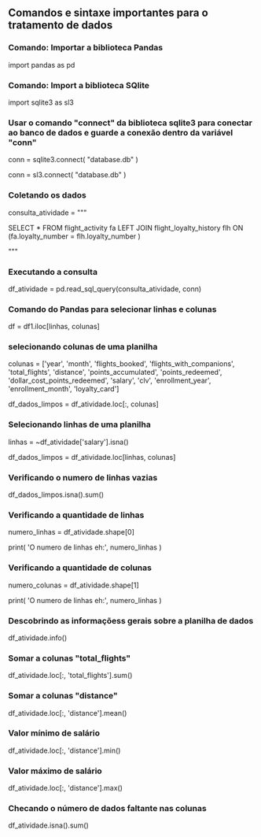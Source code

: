 ## Comandos e sintaxe importantes para o tratamento de dados

### **Comando: Importar a biblioteca Pandas**
import pandas as pd

### **Comando: Import a biblioteca SQlite**
import sqlite3 as sl3

### **Usar o comando "connect" da biblioteca sqlite3 para conectar ao banco de dados e guarde a conexão dentro da variável "conn"**
conn = sqlite3.connect( "database.db" )

conn = sl3.connect( "database.db" )

### **Coletando os dados**
consulta_atividade = """

  SELECT *
  FROM
    flight_activity fa     LEFT JOIN flight_loyalty_history flh ON (fa.loyalty_number = flh.loyalty_number )

"""

### **Executando a consulta**

df_atividade = pd.read_sql_query(consulta_atividade, conn)

### **Comando do Pandas para selecionar linhas e colunas**

df = df1.iloc[linhas, colunas]

### **selecionando colunas de uma planilha** 
colunas = ['year', 'month', 'flights_booked',
'flights_with_companions', 'total_flights',
'distance', 'points_accumulated',
'points_redeemed', 'dollar_cost_points_redeemed',
'salary', 'clv', 'enrollment_year',
'enrollment_month', 'loyalty_card']

df_dados_limpos = df_atividade.loc[:, colunas]

### **Selecionando linhas de uma planilha**
linhas = ~df_atividade['salary'].isna()

df_dados_limpos = df_atividade.loc[linhas, colunas]

### **Verificando o numero de linhas vazias**
df_dados_limpos.isna().sum()

### **Verificando a quantidade de linhas**
numero_linhas = df_atividade.shape[0]

print( 'O numero de linhas eh:', numero_linhas )

### **Verificando a quantidade de colunas**
numero_colunas = df_atividade.shape[1]

print( 'O numero de linhas eh:', numero_linhas )

### **Descobrindo as informaçõess gerais sobre a planilha de dados**
df_atividade.info()

### **Somar a colunas "total_flights"**
df_atividade.loc[:, 'total_flights'].sum()

### **Somar a colunas "distance"**
df_atividade.loc[:, 'distance'].mean()

### **Valor mínimo de salário**
df_atividade.loc[:, 'distance'].min()

### **Valor máximo de salário**
df_atividade.loc[:, 'distance'].max()

### **Checando o número de dados faltante nas colunas**
df_atividade.isna().sum()


